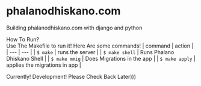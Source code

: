 # phalanodhiskano.com
Building phalanodhiskano.com with django and python

  How To Run?<br>
  Use The Makefile to run it! Here Are some commands!
  | command          | action                          |
  | --- | --- |
  | `$ make`         | runs the server                 |
  | `$ make shell`   | Runs Phalano Dhiskano Shell     |
  | `$ make mmig`    | Does Migrations in the app      |
  | `$ make apply`   | applies the migrations in app   |

Currently! Development! Please Check Back Later)))


